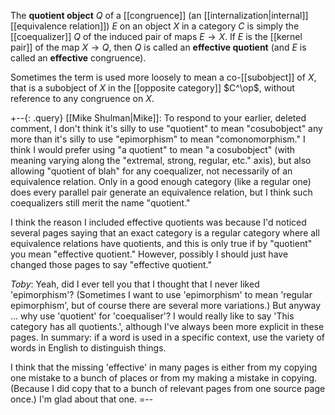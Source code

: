 The **quotient object** $Q$ of a [[congruence]] (an [[internalization|internal]] [[equivalence relation]]) $E$ on an object $X$ in a category $C$ is simply the [[coequalizer]] $Q$ of the induced pair of maps $E \to X$.  If $E$ is the [[kernel pair]] of the map $X \to Q$, then $Q$ is called an **effective quotient** (and $E$ is called an **effective** congruence).

Sometimes the term is used more loosely to mean a co-[[subobject]] of $X$, that is a subobject of $X$ in the [[opposite category]] $C^\op$, without reference to any congruence on $X$.

+--{: .query}
[[Mike Shulman|Mike]]: To respond to your earlier, deleted comment, I don't think it's silly to use "quotient" to mean "cosubobject" any more than it's silly to use "epimorphism" to mean "comonomorphism."  I think I would prefer using "a quotient" to mean "a cosubobject" (with meaning varying along the "extremal, strong, regular, etc." axis), but also allowing "quotient of blah" for any coequalizer, not necessarily of an equivalence relation.  Only in a good enough category (like a regular one) does every parallel pair generate an equivalence relation, but I think such coequalizers still merit the name "quotient."

I think the reason I included effective quotients was because I'd noticed several pages saying that an exact category is a regular category where all equivalence relations have quotients, and this is only true if by "quotient" you mean "effective quotient."  However, possibly I should just have changed those pages to say "effective quotient."

_Toby_:  Yeah, did I ever tell you that I thought that I never liked 'epimorphism'?  (Sometimes I want to use 'epimorphism' to mean 'regular epimorphism', but of course there are several more variations.)  But anyway ... why use 'quotient' for 'coequaliser'?  I would really like to say 'This category has all quotients.', although I\'ve always been more explicit in these pages.  In summary: if a word is used in a specific context, use the variety of words in English to distinguish things.

I think that the missing 'effective' in many pages is either from my copying one mistake to a bunch of places or from my making a mistake in copying.  (Because I did copy that to a bunch of relevant pages from one source page once.)  I\'m glad about that one.
=--
